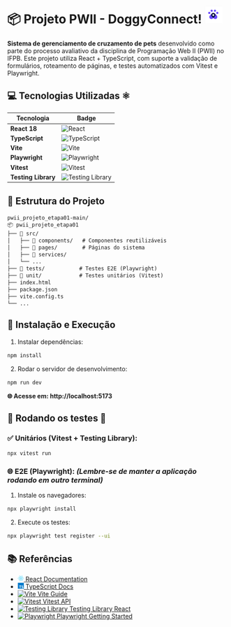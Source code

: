 # 📦 Projeto PWII - **DoggyConnect!** <img src="./public/assets/images/logo-pet.png" alt="Descrição" width="40" height="40"/>

**Sistema de gerenciamento de cruzamento de pets** desenvolvido como parte do processo avaliativo da disciplina de Programação Web II (PWII) no IFPB. Este projeto utiliza React + TypeScript, com suporte a validação de formulários, roteamento de páginas, e testes automatizados com Vitest e Playwright.

## 💻 Tecnologias Utilizadas ⚛️

| Tecnologia          | Badge                                                                                                 |
|---------------------|------------------------------------------------------------------------------------------------------|
| **React 18**        | ![React](https://img.shields.io/badge/React-20232A?style=for-the-badge&logo=react&logoColor=61DAFB)  |
| **TypeScript**      | ![TypeScript](https://img.shields.io/badge/TypeScript-3178C6?style=for-the-badge&logo=typescript&logoColor=white) |
| **Vite**           | ![Vite](https://img.shields.io/badge/Vite-B73BFE?style=for-the-badge&logo=vite&logoColor=FFD62E)      |
| **Playwright**      | ![Playwright](https://img.shields.io/badge/Playwright-45ba4b?style=for-the-badge&logo=playwright&logoColor=white) |
| **Vitest**          | ![Vitest](https://img.shields.io/badge/Vitest-6E9F18?style=for-the-badge&logo=vitest&logoColor=white) |
| **Testing Library** | ![Testing Library](https://img.shields.io/badge/Testing_Library-E33332?style=for-the-badge&logo=testing-library&logoColor=white) |

## 📁 Estrutura do Projeto

```plaintext
pwii_projeto_etapa01-main/
📦 pwii_projeto_etapa01
├── 📂 src/
│   ├── 📂 components/   # Componentes reutilizáveis
│   ├── 📂 pages/        # Páginas do sistema
│   ├── 📂 services/     
│   └── ...             
├── 📂 tests/           # Testes E2E (Playwright)
├── 📂 unit/            # Testes unitários (Vitest)
├── index.html
├── package.json
├── vite.config.ts
└── ...
```
## 📝 Instalação e Execução
1. Instalar dependências:
```bash
npm install
```
2. Rodar o servidor de desenvolvimento:
```bash
npm run dev
```
**🌐 Acesse em: http://localhost:5173**

## 🐛 Rodando os testes 🚀
### ✅ Unitários (Vitest + Testing Library):
```bash
npx vitest run 
```
### 🌐 E2E (Playwright): *(Lembre-se de manter a aplicação rodando em outro terminal)*
1. Instale os navegadores:
```bash
npx playwright install
```
2. Execute os testes: 
```bash
npx playwright test register --ui 
```

## 📚 Referências

- [<img src="https://raw.githubusercontent.com/devicons/devicon/master/icons/react/react-original.svg" width="14" alt="React"/> React Documentation](https://react.dev/)
- [<img src="https://raw.githubusercontent.com/devicons/devicon/master/icons/typescript/typescript-original.svg" width="14" alt="TypeScript"/> TypeScript Docs](https://www.typescriptlang.org/docs/)
- [<img src="https://vitejs.dev/logo.svg" width="14" alt="Vite"/> Vite Guide](https://vitejs.dev/guide/)
- [<img src="https://vitest.dev/logo.svg" width="14" alt="Vitest"/> Vitest API](https://vitest.dev/api/)
- [<img src="https://testing-library.com/img/octopus-64x64.png" width="14" alt="Testing Library"/> Testing Library React](https://testing-library.com/docs/react-testing-library/intro/)
- [<img src="https://playwright.dev/img/playwright-logo.svg" width="14" alt="Playwright"/> Playwright Getting Started](https://playwright.dev/docs/intro)

